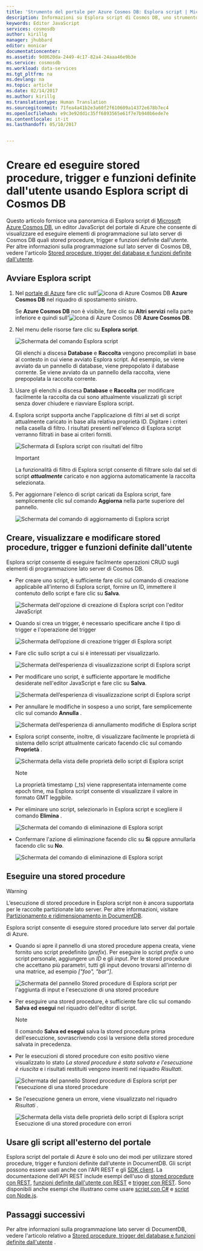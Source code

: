 ```yaml
---
title: 'Strumento del portale per Azure Cosmos DB: Esplora script | Microsoft Docs'
description: Informazioni su Esplora script di Cosmos DB, uno strumento del portale di Azure che consente di gestire elementi di programmazione sul lato server di Cosmos DB quali stored procedure di JavaScript, trigger e funzioni definite dall&quot;utente.
keywords: Editor JavaScript
services: cosmosdb
author: kirillg
manager: jhubbard
editor: monicar
documentationcenter: 
ms.assetid: 9d0620da-2449-4c17-82a4-24aaa46e9b3e
ms.service: cosmosdb
ms.workload: data-services
ms.tgt_pltfrm: na
ms.devlang: na
ms.topic: article
ms.date: 02/14/2017
ms.author: kirillg
ms.translationtype: Human Translation
ms.sourcegitcommit: 71fea4a41b2e3a60f2f610609a14372e678b7ec4
ms.openlocfilehash: e9c3e92dd1c35ff6893565e61f7e7b940b6ede7e
ms.contentlocale: it-it
ms.lasthandoff: 05/10/2017


---
```

# <a name="create-and-run-stored-procedures-triggers-and-user-defined-functions-using-the-azure-cosmos-db-script-explorer"></a>Creare ed eseguire stored procedure, trigger e funzioni definite dall'utente usando Esplora script di Cosmos DB
Questo articolo fornisce una panoramica di Esplora script di [Microsoft Azure Cosmos DB](https://azure.microsoft.com/services/documentdb/), un editor JavaScript del portale di Azure che consente di visualizzare ed eseguire elementi di programmazione sul lato server di Cosmos DB quali stored procedure, trigger e funzioni definite dall'utente. Per altre informazioni sulla programmazione sul lato server di Cosmos DB, vedere l'articolo [Stored procedure, trigger del database e funzioni definite dall'utente](documentdb-programming.md).

## <a name="launch-script-explorer"></a>Avviare Esplora script
1. Nel [portale di Azure](https://portal.azure.com) fare clic sull'![icona di Azure Cosmos DB](./media/documentdb-query-collections-query-explorer/nosql-documentdb-portal-icon.png) **Azure Cosmos DB** nel riquadro di spostamento sinistro. 

    Se **Azure Cosmos DB** non è visibile, fare clic su **Altri servizi** nella parte inferiore e quindi sull'![icona di Azure Cosmos DB](./media/documentdb-query-collections-query-explorer/nosql-documentdb-portal-icon.png) **Azure Cosmos DB**.
2. Nel menu delle risorse fare clic su **Esplora script**.
   
    ![Schermata del comando Esplora script](./media/documentdb-view-scripts/scriptexplorercommand.png)
   
    Gli elenchi a discesa **Database** e **Raccolta** vengono precompilati in base al contesto in cui viene avviato Esplora script.  Ad esempio, se viene avviato da un pannello di database, viene prepopolato il database corrente.  Se viene avviato da un pannello della raccolta, viene prepopolata la raccolta corrente.
3. Usare gli elenchi a discesa **Database** e **Raccolta** per modificare facilmente la raccolta da cui sono attualmente visualizzati gli script senza dover chiudere e riavviare Esplora script.  
4. Esplora script supporta anche l'applicazione di filtri al set di script attualmente caricato in base alla relativa proprietà ID.  Digitare i criteri nella casella di filtro. I risultati presenti nell'elenco di Esplora script verranno filtrati in base ai criteri forniti.
   
    ![Schermata di Esplora script con risultati del filtro](./media/documentdb-view-scripts/scriptexplorerfilterresults.png)

    > [!IMPORTANT] 
    > La funzionalità di filtro di Esplora script consente di filtrare solo dal set di script ***attualmente*** caricato e non aggiorna automaticamente la raccolta selezionata.

1. Per aggiornare l'elenco di script caricati da Esplora script, fare semplicemente clic sul comando **Aggiorna** nella parte superiore del pannello.
   
    ![Schermata del comando di aggiornamento di Esplora script](./media/documentdb-view-scripts/scriptexplorerrefresh.png)

## <a name="create-view-and-edit-stored-procedures-triggers-and-user-defined-functions"></a>Creare, visualizzare e modificare stored procedure, trigger e funzioni definite dall'utente
Esplora script consente di eseguire facilmente operazioni CRUD sugli elementi di programmazione lato server di Cosmos DB.  

* Per creare uno script, è sufficiente fare clic sul comando di creazione applicabile all'interno di Esplora script, fornire un ID, immettere il contenuto dello script e fare clic su **Salva**.
  
    ![Schermata dell'opzione di creazione di Esplora script con l'editor JavaScript](./media/documentdb-view-scripts/scriptexplorercreatecommand.png)
* Quando si crea un trigger, è necessario specificare anche il tipo di trigger e l'operazione del trigger
  
    ![Schermata dell’opzione di creazione trigger di Esplora script](./media/documentdb-view-scripts/scriptexplorercreatetrigger.png)
* Fare clic sullo script a cui si è interessati per visualizzarlo.
  
    ![Schermata dell’esperienza di visualizzazione script di Esplora script](./media/documentdb-view-scripts/scriptexplorerviewscript.png)
* Per modificare uno script, è sufficiente apportare le modifiche desiderate nell'editor JavaScript e fare clic su **Salva**.
  
    ![Schermata dell’esperienza di visualizzazione script di Esplora script](./media/documentdb-view-scripts/scriptexplorereditscript.png)
* Per annullare le modifiche in sospeso a uno script, fare semplicemente clic sul comando **Annulla** .
  
    ![Schermata dell’esperienza di annullamento modifiche di Esplora script](./media/documentdb-view-scripts/scriptexplorerdiscardchanges.png)
* Esplora script consente, inoltre, di visualizzare facilmente le proprietà di sistema dello script attualmente caricato facendo clic sul comando **Proprietà** .
  
    ![Schermata della vista delle proprietà dello script di Esplora script](./media/documentdb-view-scripts/scriptproperties.png)
  
  > [!NOTE]
  > La proprietà timestamp (_ts) viene rappresentata internamente come epoch time, ma Esplora script consente di visualizzare il valore in formato GMT leggibile.
  > 
  > 
* Per eliminare uno script, selezionarlo in Esplora script e scegliere il comando **Elimina** .
  
    ![Schermata del comando di eliminazione di Esplora script](./media/documentdb-view-scripts/scriptexplorerdeletescript1.png)
* Confermare l'azione di eliminazione facendo clic su **Sì** oppure annullarla facendo clic su **No**.
  
    ![Schermata del comando di eliminazione di Esplora script](./media/documentdb-view-scripts/scriptexplorerdeletescript2.png)

## <a name="execute-a-stored-procedure"></a>Eseguire una stored procedure
> [!WARNING]
> L’esecuzione di stored procedure in Esplora script non è ancora supportata per le raccolte partizionate lato server. Per altre informazioni, visitare [Partizionamento e ridimensionamento in DocumentDB](documentdb-partition-data.md).
> 
> 

Esplora script consente di eseguire stored procedure lato server dal portale di Azure.

* Quando si apre il pannello di una stored procedure appena creata, viene fornito uno script predefinito (*prefix*). Per eseguire lo script *prefix* o uno script personale, aggiungere un *ID* e gli *input*. Per le stored procedure che accettano più parametri, tutti gli input devono trovarsi all'interno di una matrice, ad esempio *["foo", "bar"]*.
  
    ![Schermata del pannello Stored procedure di Esplora script per l'aggiunta di input e l'esecuzione di una stored procedure](./media/documentdb-view-scripts/documentdb-execute-a-stored-procedure-input.png)
* Per eseguire una stored procedure, è sufficiente fare clic sul comando **Salva ed esegui** nel riquadro dell'editor di script.
  
  > [!NOTE]
  > Il comando **Salva ed esegui** salva la stored procedure prima dell'esecuzione, sovrascrivendo così la versione della stored procedure salvata in precedenza.
  > 
  > 
* Per le esecuzioni di stored procedure con esito positivo viene visualizzato lo stato *La stored procedure è stata salvata e l'esecuzione è riuscita* e i risultati restituiti vengono inseriti nel riquadro *Risultati*.
  
    ![Schermata del pannello Stored procedure di Esplora script per l'esecuzione di una stored procedure](./media/documentdb-view-scripts/documentdb-execute-a-stored-procedure.png)
* Se l'esecuzione genera un errore, viene visualizzato nel riquadro *Risultati* .
  
    ![Schermata della vista delle proprietà dello script di Esplora script Esecuzione di una stored procedure con errori](./media/documentdb-view-scripts/documentdb-execute-a-stored-procedure-error.png)

## <a name="work-with-scripts-outside-the-portal"></a>Usare gli script all'esterno del portale
Esplora script del portale di Azure è solo uno dei modi per utilizzare stored procedure, trigger e funzioni definite dall'utente in DocumentDB. Gli script possono essere usati anche con l'API REST e gli [SDK client](documentdb-sdk-dotnet.md). La documentazione dell'API REST include esempi dell'uso di [stored procedure con REST](https://msdn.microsoft.com/library/azure/mt489092.aspx), [funzioni definite dall'utente con REST](https://msdn.microsoft.com/library/azure/dn781481.aspx) e [trigger con REST](https://msdn.microsoft.com/library/azure/mt489116.aspx). Sono disponibili anche esempi che illustrano come usare [script con C#](documentdb-dotnet-samples.md#server-side-programming-examples) e [script con Node.js](documentdb-nodejs-samples.md#server-side-programming-examples).

## <a name="next-steps"></a>Passaggi successivi
Per altre informazioni sulla programmazione lato server di DocumentDB, vedere l'articolo relativo a [Stored procedure, trigger del database e funzioni definite dall'utente](documentdb-programming.md) .



